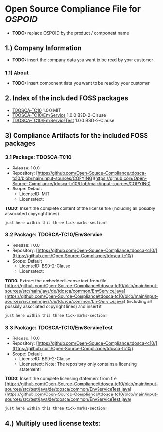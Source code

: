 # Open Source Compliance File for ***OSPOID***

- **TODO:** replace OSPOID by the product / component name

## 1.) Company Information

- **TODO:** insert the company data you want to be read by your customer

### 1.1) About

- **TODO:** insert component data you want to be read by your customer

## 2. Index of the included FOSS packages

- [TDOSCA-TC10](#tdosca-tc10) 1.0.0 MIT
- [TDOSCA-TC10/EnvService](#tdosca-tc10/envservice) 1.0.0 BSD-2-Clause
- [TDOSCA-TC10/EnvServiceTest](#tdosca-tc10/envservicetest) 1.0.0 BSD-2-Clause
## 3) Compliance Artifacts for the included FOSS packages



<a name="tdosca-tc10"></a>
### 3.1 Package: TDOSCA-TC10
- Release: 1.0.0
- Repository: [https://github.com/Open-Source-Compliance/tdosca-tc10/blob/main/input-sources/COPYING](https://github.com/Open-Source-Compliance/tdosca-tc10/blob/main/input-sources/COPYING)
- Scope: Default
  - LicenseID: MIT
  - Licensetext:

**TODO:** Insert the complete content of the license file
[]()
(including all possibly associated copyright lines)
```
just here within this three tick-marks-section!
```
<a name="tdosca-tc10/envservice"></a>
### 3.2 Package: TDOSCA-TC10/EnvService
- Release: 1.0.0
- Repository: [https://github.com/Open-Source-Compliance/tdosca-tc10/](https://github.com/Open-Source-Compliance/tdosca-tc10/)
- Scope: Default
  - LicenseID: BSD-2-Clause
  - Licensetext:

**TODO:** Extract the embedded license text from file
[https://github.com/Open-Source-Compliance/tdosca-tc10/blob/main/input-sources/src/main/java/de/tdosca/common/EnvService.java](https://github.com/Open-Source-Compliance/tdosca-tc10/blob/main/input-sources/src/main/java/de/tdosca/common/EnvService.java)
(including all possibly associated copyright lines)
and insert it
```
just here within this three tick-marks-section!
```
<a name="tdosca-tc10/envservicetest"></a>
### 3.3 Package: TDOSCA-TC10/EnvServiceTest
- Release: 1.0.0
- Repository: [https://github.com/Open-Source-Compliance/tdosca-tc10/](https://github.com/Open-Source-Compliance/tdosca-tc10/)
- Scope: Default
  - LicenseID: BSD-2-Clause
  - Licensetext:
    Note: The repository only contains a licensing statement!

**TODO:** Insert the complete licensing statement from file
[https://github.com/Open-Source-Compliance/tdosca-tc10/blob/main/input-sources/src/test/java/de/tdosca/common/EnvServiceTest.java](https://github.com/Open-Source-Compliance/tdosca-tc10/blob/main/input-sources/src/test/java/de/tdosca/common/EnvServiceTest.java)
```
just here within this three tick-marks-section!
```
## 4.) Multiply used license texts:
